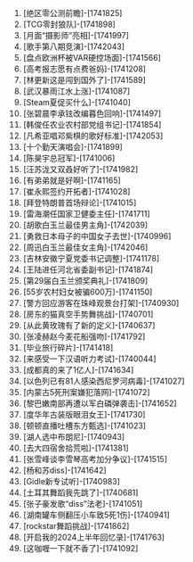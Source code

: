 
1. [绝区零公测前瞻]-[1741825]
1. [TCG零封狼队]-[1741898]
1. [月面“摄影师”亮相]-[1741997]
1. [歌手第八期竞演]-[1742043]
1. [盘点欧洲杯被VAR硬控场面]-[1741566]
1. [高考报志愿有点费爸妈]-[1741208]
1. [林更新这是闯到国外了]-[1741589]
1. [武汉暴雨江水上涨]-[1741087]
1. [Steam夏促买什么]-[1741040]
1. [张碧晨李承铉改编暮色回响]-[1741497]
1. [韩俊任农业农村部党组书记]-[1741854]
1. [凡希亚唱邓紫棋的歌好标准]-[1742053]
1. [十个勤天演唱会]-[1741899]
1. [陈昊宇总冠军]-[1741006]
1. [汪苏泷又双叒好听了]-[1741982]
1. [有弟弟就是好啊]-[1741165]
1. [崔永熙签约开拓者]-[1741028]
1. [拜登特朗普首场辩论]-[1741015]
1. [雷海潮任国家卫健委主任]-[1741711]
1. [胡歌白玉兰最佳男主角]-[1742039]
1. [勇救日本母子的中国女子去世]-[1740996]
1. [周迅白玉兰最佳女主角]-[1742046]
1. [吉林安徽宁夏党委书记调整]-[1741178]
1. [王陆进任河北省委副书记]-[1741874]
1. [第29届白玉兰颁奖典礼]-[1741809]
1. [55岁农村妇女被骗600万]-[1741150]
1. [警方回应游客在珠峰观景台打架]-[1740930]
1. [房东的猫真空手势舞挑战]-[1740701]
1. [从此黄玫瑰有了新的定义]-[1740637]
1. [张凌赫赵今麦花船强吻]-[1741792]
1. [毕业旅行碎片]-[1741418]
1. [来感受一下汉语听力考试]-[1740044]
1. [成都真的来了1亿人]-[1741634]
1. [以色列已有81人感染西尼罗河病毒]-[1741027]
1. [内蒙古5死刑案嫌犯落网]-[1741072]
1. [黎巴嫩南部再遭以军白磷弹袭击]-[1741652]
1. [度华年古装版眼泪女王]-[1741730]
1. [顿顿直播吐槽东方甄选]-[1741023]
1. [湖人选中布朗尼]-[1740943]
1. [去大四宿舍拾荒啦]-[1741381]
1. [张雪峰谈李雪琴高考加分争议]-[1741515]
1. [杨和苏diss]-[1741642]
1. [Gidle新专试听]-[1740983]
1. [土耳其舞蹈我先跳了]-[1740681]
1. [张子豪发歌“diss”法老]-[1741051]
1. [湖南罐车侧翻压小车致5死1伤]-[1740941]
1. [rockstar舞蹈挑战]-[1741862]
1. [开启我的2024上半年回忆录]-[1741763]
1. [这咖喱一下就不香了]-[1741092]